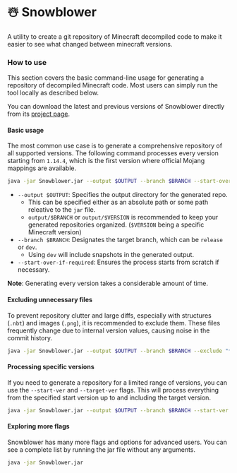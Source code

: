 # ☃️ Snowblower

A utility to create a git repository of Minecraft decompiled code to make it easier to see what changed between minecraft versions.

### How to use
This section covers the basic command-line usage for generating a repository of decompiled Minecraft code. Most users can simply run the tool locally as described below.

You can download the latest and previous versions of Snowblower directly from its [project page](https://projects.neoforged.net/neoforged/snowblower).

#### Basic usage
The most common use case is to generate a comprehensive repository of all supported versions. The following command processes every version starting from `1.14.4`, which is the first version where official Mojang mappings are available.

```sh
java -jar Snowblower.jar --output $OUTPUT --branch $BRANCH --start-over-if-required
```

- `--output $OUTPUT`: Specifies the output directory for the generated repo.
  - This can be specified either as an absolute path or some path releative to the `jar` file.
  - `output/$BRANCH` or `output/$VERSION` is recommended to keep your generated repositories organized. (`$VERSION` being a specific Minecraft version)
- `--branch $BRANCH`: Designates the target branch, which can be `release` or `dev`.
  - Using `dev` will include snapshots in the generated output.
- `--start-over-if-required`: Ensures the process starts from scratch if necessary.

**Note**: Generating every version takes a considerable amount of time.

#### Excluding unnecessary files
To prevent repository clutter and large diffs, especially with structures (`.nbt`) and images (`.png`), it is recommended to exclude them. These files frequently change due to internal version values, causing noise in the commit history.

```sh
java -jar Snowblower.jar --output $OUTPUT --branch $BRANCH --exclude "**.nbt" --exclude "**.png" --start-over-if-required
```

#### Processing specific versions
If you need to generate a repository for a limited range of versions, you can use the `--start-ver` and `--target-ver` flags. This will process everything from the specified start version up to and including the target version.

```sh
java -jar Snowblower.jar --output $OUTPUT --branch $BRANCH --start-ver 1.20.1 --target-ver 1.21 --start-over-if-required
```

#### Exploring more flags
Snowblower has many more flags and options for advanced users. You can see a complete list by running the jar file without any arguments.

```sh
java -jar Snowblower.jar
```
